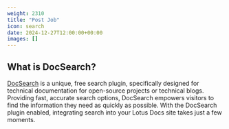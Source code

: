 ```yaml
---
weight: 2310
title: "Post Job"
icon: search
date: 2024-12-27T12:00:00+00:00
images: []
---
```


## What is DocSearch?

[DocSearch](https://docsearch.algolia.com/) is a unique, free search plugin, specifically designed for technical documentation for open-source projects or technical blogs. Providing fast, accurate search options, DocSearch empowers visitors to find the information they need as quickly as possible. With the DocSearch plugin enabled, integrating search into your Lotus Docs site takes just a few moments.
